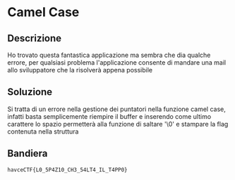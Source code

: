 # Camel Case

## Descrizione

Ho trovato questa fantastica applicazione ma sembra che dia qualche errore, per qualsiasi problema l'applicazione consente di mandare una mail allo sviluppatore che la risolverà appena possibile

## Soluzione

Si tratta di un errore nella gestione dei puntatori nella funzione camel case, infatti basta semplicemente riempire il buffer e inserendo come ultimo carattere lo spazio permetterà alla funzione di saltare '\0' e stampare la flag contenuta nella struttura

## Bandiera



```
havceCTF{L0_5P4Z10_CH3_54LT4_IL_T4PP0}
```
